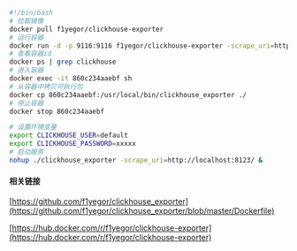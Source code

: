```bash
#!/bin/bash
# 拉取镜像
docker pull f1yegor/clickhouse-exporter
# 运行容器
docker run -d -p 9116:9116 f1yegor/clickhouse-exporter -scrape_uri=http://localhost:8123/
# 查看容器id
docker ps | grep clickhouse
# 进入容器
docker exec -it 860c234aaebf sh
# 从容器中拷贝可执行包
docker cp 860c234aaebf:/usr/local/bin/clickhouse_exporter ./
# 停止容器
docker stop 860c234aaebf

# 设置环境变量
export CLICKHOUSE_USER=default
export CLICKHOUSE_PASSWORD=xxxxx
# 启动服务
nohup ./clickhouse_exporter -scrape_uri=http://localhost:8123/ &
```

#### 相关链接

[https://github.com/f1yegor/clickhouse_exporter](https://github.com/f1yegor/clickhouse_exporter/blob/master/Dockerfile)

[https://hub.docker.com/r/f1yegor/clickhouse-exporter](https://hub.docker.com/r/f1yegor/clickhouse-exporter)

